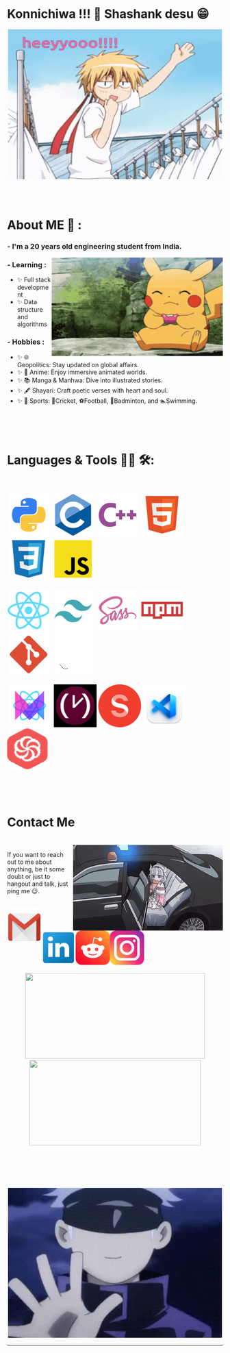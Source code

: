 # Konnichiwa !!! 👋 Shashank desu 😁

<div align="center">
  <img height="350px" width="500px" alt="GIF" align="center" src="./assets/hello.gif">
</div>

</br>
</br>
</br>


# About ME 💬 :

### - I'm a 20 years old engineering student from India.

<img height="230px" width="400px" alt="GIF" align="right" src="./assets/pikachu-pokemon.gif">

### - Learning :
- ✨ Full stack development
- ✨ Data structure and algorithms

### - Hobbies : 
- ✨ 🌐 Geopolitics: Stay updated on global affairs.
- ✨ 🎌 Anime: Enjoy immersive animated worlds.
- ✨ 📚 Manga & Manhwa: Dive into illustrated stories.
- ✨ 🖋️ Shayari: Craft poetic verses with heart and soul.
- ✨ 🏅 Sports: 🏏Cricket, ⚽Football, 🏸Badminton, and 🏊Swimming.

</br>
</br>
</br>


# Languages & Tools 👨‍💻 🛠:
</br>

<p align="left">
  <img src="./assets/icons/python.png" alt="python" height="100" width="100">
  <img src="./assets/icons/c.png" alt="c" height="100" width="100">
  <img src="./assets/icons/cpp.png" alt="cpp" height="100" width="100">
  <img src="./assets/icons/html.png" alt="html" height="100" width="100">
  <img src="./assets/icons/css.png" alt="css" height="100" width="100">
  <img src="./assets/icons/js.png" alt="js" height="100" width="100">
  </br>
  </br>
  <img src="./assets/icons/react.png" alt="react" height="100" width="100">
  <img src="./assets/icons/tailwind.png" alt="tailwind" height="100" width="100">
  <img src="./assets/icons/sass.png" alt="sass" height="100" width="100">
  <img src="./assets/icons/npm.png" alt="npm" height="100" width="100">
  <img src="./assets/icons/git.png" alt="git" height="100" width="100">
  <img src="./assets/icons/github.png" alt="github" height="100" width="100">
  </br>
  </br>
  <img src="./assets/icons/framer-motion.png" alt="vsc" height="100" width="105">
  <img src="./assets/icons/date-fns.jpg" alt="vsc" height="100" width="100">
  <img src="./assets/icons/sanity.png" alt="vsc" height="100" width="100">
  <img src="./assets/icons/vsc.png" alt="vsc" height="100" width="100">
  <img src="./assets/icons/codewars.svg" alt="codewars" height="95" width="95">
</p>
</br>
</br>
</br>


# Contact Me

<p align="left">
  </br>
  <img height="200px" width="350px" align="right" alt="GIF" src="./assets/fbi-kana.gif">

  If you want to reach out to me about anything, be it some doubt or just to hangout and talk, just ping me 😉.
  
  </br>
  <a href="mailto:shashanksharma03.07@gmail.com@gmail.com">
    <img align="left" alt="gmail" src="./assets/icons/gmail.png" height="90" width="80" />
  </a>
  <a href="https://www.linkedin.com/in/shashank-sharma-733ba126b/">
    <img align="left" alt="linkedin" src="./assets/icons/linkedin.png" height="80" width="80" />
  </a>
  <a href="https://www.reddit.com/user/Cool-Adhesiveness-07/">
    <img align="left" alt="reddit" src="./assets/icons/reddit.png" height="80" width="80" />
  </a>
  <a href="https://www.instagram.com/sha_nky07/">
    <img align="left" alt="instagram" src="./assets/icons/instagram.png" height="80" width="80" />
  </a>
</p>

</br>
</br>
</br>
</br>
</br>
</br>
</br>

<p align="center" >
  <a href="https://github.com/anuraghazra/github-readme-stats"> 
    <img src="https://github-readme-stats.vercel.app/api?username=sha-nky&hide_title=false&hide_rank=false&show_icons=true&include_all_commits=true&count_private=true&disable_animations=false&theme=dracula&locale=en&hide_border=false" height="200px" width="420px" />
  </a>

  <img src="https://github-readme-stats.vercel.app/api/top-langs?username=sha-nky&locale=en&hide_title=false&layout=compact&card_width=320&langs_count=5&theme=dracula&hide_border=false" height="200px" width="400px" />
</p>

</br>
</br>
</br>
</br>

<p align="center">
  <img src="./assets/gojo-bye-bye.gif" alt="Bye Bye" height="350px" width="500px" />
</p>

*************
